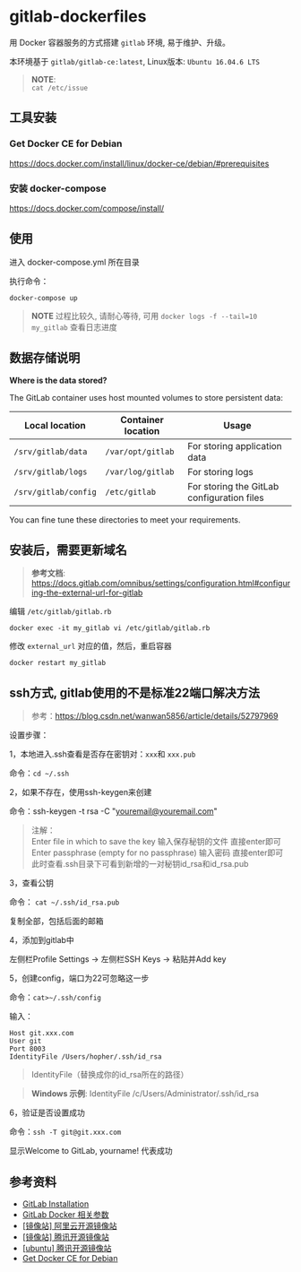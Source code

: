 # gitlab-dockerfiles

用 Docker 容器服务的方式搭建 `gitlab` 环境, 易于维护、升级。

本环境基于 `gitlab/gitlab-ce:latest`, Linux版本: `Ubuntu 16.04.6 LTS`

> **NOTE**:  
> `cat /etc/issue`


## 工具安装

### Get Docker CE for Debian

https://docs.docker.com/install/linux/docker-ce/debian/#prerequisites

### 安装 docker-compose

https://docs.docker.com/compose/install/


## 使用

进入 docker-compose.yml 所在目录

执行命令：
```
docker-compose up
```  

> **NOTE**
> 过程比较久, 请耐心等待, 可用 `docker logs -f --tail=10 my_gitlab` 查看日志进度

## 数据存储说明

**Where is the data stored?**

The GitLab container uses host mounted volumes to store persistent data:

| Local location       | Container location | Usage                                      |
| -------------------- | ------------------ | ------------------------------------------ |
| `/srv/gitlab/data`   | `/var/opt/gitlab`  | For storing application data               |
| `/srv/gitlab/logs`   | `/var/log/gitlab`  | For storing logs                           |
| `/srv/gitlab/config` | `/etc/gitlab`      | For storing the GitLab configuration files |

You can fine tune these directories to meet your requirements.


## 安装后，需要更新域名

> **参考文档**:
> https://docs.gitlab.com/omnibus/settings/configuration.html#configuring-the-external-url-for-gitlab

编辑 `/etc/gitlab/gitlab.rb`

```
docker exec -it my_gitlab vi /etc/gitlab/gitlab.rb
```

修改 `external_url` 对应的值，然后，重启容器

```
docker restart my_gitlab
```


## ssh方式, gitlab使用的不是标准22端口解决方法

> 参考：https://blog.csdn.net/wanwan5856/article/details/52797969

设置步骤：

1，本地进入.ssh查看是否存在密钥对：`xxx`和 `xxx.pub`

命令：`cd ~/.ssh`

2，如果不存在，使用ssh-keygen来创建

命令：ssh-keygen -t rsa -C "youremail@youremail.com"

> 注解：  
> Enter file in which to save the key 输入保存秘钥的文件 直接enter即可  
> Enter passphrase (empty for no passphrase) 输入密码 直接enter即可  
> 此时查看.ssh目录下可看到新增的一对秘钥id_rsa和id_rsa.pub

3，查看公钥

命令： `cat ~/.ssh/id_rsa.pub `

复制全部，包括后面的邮箱

4，添加到gitlab中

左侧栏Profile Settings → 左侧栏SSH Keys → 粘贴并Add key

5，创建config，端口为22可忽略这一步

命令：`cat>~/.ssh/config`

输入：

```
Host git.xxx.com
User git
Port 8003
IdentityFile /Users/hopher/.ssh/id_rsa
```
> IdentityFile（替换成你的id_rsa所在的路径）

> **Windows 示例**:
> IdentityFile /c/Users/Administrator/.ssh/id_rsa

6，验证是否设置成功

命令：`ssh -T git@git.xxx.com`

显示Welcome to GitLab, yourname! 代表成功

## 参考资料

- [GitLab Installation](https://www.gitlab.com.cn/installation/#debian)
- [GitLab Docker 相关参数](https://docs.gitlab.com/omnibus/docker/)
- [[镜像站] 阿里云开源镜像站](https://opsx.alibaba.com/mirror)
- [[镜像站] 腾讯开源镜像站](https://mirrors.cloud.tencent.com/index.html)
- [[ubuntu] 腾讯开源镜像站](https://mirrors.cloud.tencent.com/help/ubuntu.html)
- [Get Docker CE for Debian](https://docs.docker.com/install/linux/docker-ce/debian/#prerequisites)
